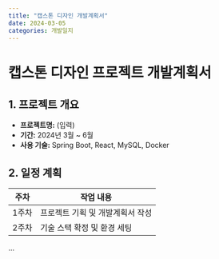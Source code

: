 ```yaml
---
title: "캡스톤 디자인 개발계획서"
date: 2024-03-05
categories: 개발일지
---
```


# 캡스톤 디자인 프로젝트 개발계획서

## 1. 프로젝트 개요
- **프로젝트명:** (입력)
- **기간:** 2024년 3월 ~ 6월
- **사용 기술:** Spring Boot, React, MySQL, Docker

## 2. 일정 계획
| 주차 | 작업 내용 |
|------|---------|
| 1주차 | 프로젝트 기획 및 개발계획서 작성 |
| 2주차 | 기술 스택 확정 및 환경 세팅 |
...
